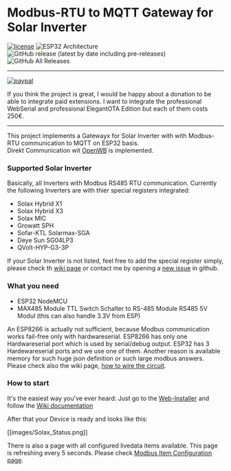 # Modbus-RTU to MQTT Gateway for Solar Inverter

[![license](https://img.shields.io/badge/Licence-GNU%20v3.0-green)](https://github.com/desktop/desktop/blob/master/LICENSE)
![ESP32 Architecture](https://img.shields.io/badge/Architecture-ESP32-blue)
![GitHub release (latest by date including pre-releases)](https://img.shields.io/github/v/release/tobiasfaust/SolaxModbusGateway?include_prereleases&style=plastic)
![GitHub All Releases](https://img.shields.io/github/downloads/tobiasfaust/SolaxModbusGateway/total?style=plastic)

-----
[![paypal](https://www.paypalobjects.com/en_US/i/btn/btn_donate_LG.gif)](https://www.paypal.com/donate?hosted_button_id=RYUQVSNNTP3N6)

If you think the project is great, I would be happy about a donation to be able to integrate paid extensions.
I want to integrate the professional WebSerial and professional ElegantOTA Edition but each of them costs 250€.

-----

This project implements a Gatewayx for Solar Inverter with with Modbus-RTU communication to MQTT on ESP32 basis.  
Direkt Communication wit [OpenWB](https://openwb.de) is implemented.

### Supported Solar Inverter
Basically, all Inverters with Modbus RS485 RTU communication. 
Currently the following Inverters are with thier special registers integrated:
* Solax Hybrid X1
* Solax Hybrid X3 
* Solax MIC
* Growatt SPH
* Sofar-KTL Solarmax-SGA
* Deye Sun SG04LP3
* QVolt-HYP-G3-3P

If your Solar Inverter is not listed, feel free to add the special register simply, please check th [wiki page](configuration-register) or contact me by opening a [new issue](https://github.com/tobiasfaust/SolaxModbusGateway/issues) in github.

### What you need
* ESP32 NodeMCU
* MAX485 Module TTL Switch Schalter to RS-485 Module RS485 5V Modul (this can also handle 3.3V from ESP)

An ESP8266 is actually not sufficient, because Modbus communication works fail-free only with hardwareserial. ESP8266 has only one Hardwareserial port which is used by serial/debug output. ESP32 has 3 Hardewareserial ports and we use one of them. Another reason is available memory for such huge json definition or such large modbus answers.  
Please check also the wiki page, [how to wire the circuit](wiring-the-circuit).

### How to start
It's the easiest way you've ever heard: Just go to the [Web-Installer](https://tobiasfaust.github.io/SolaxModbusGateway/) and follow the [Wiki documentation](https://github.com/tobiasfaust/SolaxModbusGateway/wiki/start-and-integration-into-locale-wifi)

After that your Device is ready and looks like this:

[[images/Solax_Status.png]]


There is also a page with all configured livedata items available. This page is refreshing every 5 seconds. Please check [Modbus Item Configuration page](configuration-modbusitems).
